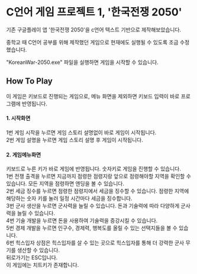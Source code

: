 # C언어 게임 프로젝트 1, '한국전쟁 2050'
기존 구글플레이 앱 '한국전쟁 2050'을 c언어 텍스트 기반으로 제작해보았습니다.  

중학교 때 C언어 공부를 위해 제작했던 게임으로 현재에도 실행될 수 있도록 조금 수정했습니다.  

"KoreanWar-2050.exe" 파일을 실행하면 게임을 시작할 수 있습니다.  

## How To Play
이 게임은 키보드로 진행되는 게임으로, 메뉴 화면을 제외하면 키보드 입력이 바로 프로그램에 반영됩니다.  
#### 1. 시작화면
1번 게임 시작을 누르면 게임 스토리 설명없이 바로 게임이 시작됩니다.  
2번 게임 설명을 누르면 게임 스토리 설명 후 게임이 시작됩니다.  

#### 2. 게임메뉴화면
키보드로 누른 키가 바로 게임에 반영됩니다. 숫자키로 게임을 진행할 수 있습니다.  
1번 전쟁 출격을 누르면 지금까지 점령한 점령지랑 앞으로 점령해야할 지역을 확인할 수 있습니다. 모든 지역을 점령하면 엔딩을 볼 수 있습니다.  
2번 세금 징수를 누르면 점령한 점령지에서 세금을 징수할 수 있습니다. 점령한 지역에 해당하는 숫자 키를 눌러 일정 시간마다 세금을 징수합니다.  
3번 군사 생산을 누르면 군사력을 늘릴 수 있습니다. 돈과 기술력에 따라 다양하게 군사력을 늘릴 수 있습니다.  
4번 기술 개발을 누르면 돈을 사용하여 기술력을 증강시킬 수 있습니다.  
5번 경제 개발을 누르면 인구수, 경제력, 행복도를 올릴 수 있는 선택지들을 볼 수 있습니다.   
6번 힉스입자 상점은 힉스입자를 살 수 있는 곳으로 힉스입자를 통해 더 강력한 군사 무기를 생산할 수 있습니다.  
뒤로가기는 ESC입니다.  
이 게임에는 치트키가 존재합니다.  
